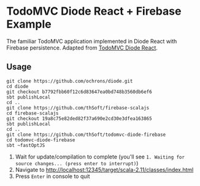 # TodoMVC Diode React + Firebase Example

The familiar TodoMVC application implemented in Diode React with Firebase persistence. Adapted from
[TodoMVC Diode React](https://github.com/ochrons/diode/tree/master/examples/todomvc).

## Usage

```
git clone https://github.com/ochrons/diode.git
cd diode
git checkout b7792fbb60f12c6d83647ea0bd748b3560db6ef6
sbt publishLocal
cd ..
git clone https://github.com/thSoft/firebase-scalajs
cd firebase-scalajs
git checkout 19a8c75e82ded82f37a690e2cd30e3dfea163865
sbt publishLocal
cd ..
git clone https://github.com/thSoft/todomvc-diode-firebase
cd todomvc-diode-firebase
sbt ~fastOptJS
```
1. Wait for update/compilation to complete (you'll see `1. Waiting for source changes... (press enter to interrupt)`)
1. Navigate to [http://localhost:12345/target/scala-2.11/classes/index.html](http://localhost:12345/target/scala-2.11/classes/index.html)
1. Press `Enter` in console to quit
